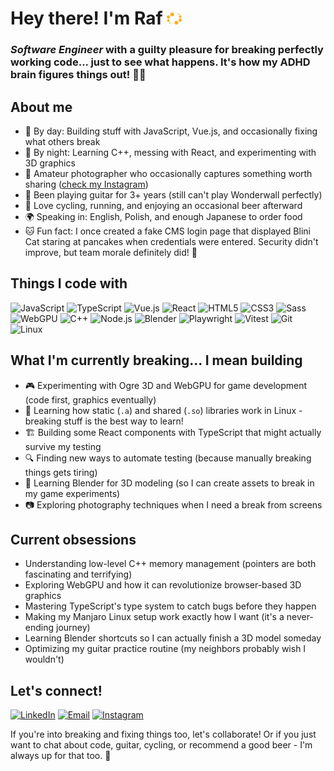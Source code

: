 # Hey there! I'm Raf <img src="./assets/spharce_256_icon.png" alt="Spharce" width="24" />


<h3><em>Software Engineer</em> with a guilty pleasure for breaking perfectly working code... just to see what happens. It's how my ADHD brain figures things out! 🧠💥</h2>

## About me

- 🔭 By day: Building stuff with JavaScript, Vue.js, and occasionally fixing what others break
- 🌱 By night: Learning C++, messing with React, and experimenting with 3D graphics
- 📸 Amateur photographer who occasionally captures something worth sharing ([check my Instagram](https://www.instagram.com/fearless_diamond/))
- 🎸 Been playing guitar for 3+ years (still can't play Wonderwall perfectly)
- 🚴 Love cycling, running, and enjoying an occasional beer afterward
- 🌍 Speaking in: English, Polish, and enough Japanese to order food
- 🐱 Fun fact: I once created a fake CMS login page that displayed Blini Cat staring at pancakes when credentials were entered. Security didn't improve, but team morale definitely did! 🥞

## Things I code with

![JavaScript](https://img.shields.io/badge/-JavaScript-F7DF1E?style=flat-square&logo=javascript&logoColor=black)
![TypeScript](https://img.shields.io/badge/-TypeScript-3178C6?style=flat-square&logo=typescript&logoColor=white)
![Vue.js](https://img.shields.io/badge/-Vue.js-4FC08D?style=flat-square&logo=vue.js&logoColor=white)
![React](https://img.shields.io/badge/-React-45b8d8?style=flat-square&logo=react&logoColor=white)
![HTML5](https://img.shields.io/badge/-HTML5-E34F26?style=flat-square&logo=html5&logoColor=white)
![CSS3](https://img.shields.io/badge/-CSS3-1572B6?style=flat-square&logo=css3&logoColor=white)
![Sass](https://img.shields.io/badge/-Sass-CC6699?style=flat-square&logo=sass&logoColor=white)
![WebGPU](https://img.shields.io/badge/-WebGPU-990000?style=flat-square&logo=webgl&logoColor=white)
![C++](https://img.shields.io/badge/-C++-00599C?style=flat-square&logo=c%2B%2B&logoColor=white)
![Node.js](https://img.shields.io/badge/-Node.js-339933?style=flat-square&logo=node.js&logoColor=white)
![Blender](https://img.shields.io/badge/-Blender-F5792A?style=flat-square&logo=blender&logoColor=white)
![Playwright](https://img.shields.io/badge/-Playwright-2EAD33?style=flat-square&logo=playwright&logoColor=white)
![Vitest](https://img.shields.io/badge/-Vitest-729B1B?style=flat-square&logo=vitest&logoColor=white)
![Git](https://img.shields.io/badge/-Git-F05032?style=flat-square&logo=git&logoColor=white)
![Linux](https://img.shields.io/badge/-Linux-FCC624?style=flat-square&logo=linux&logoColor=black)

## What I'm currently breaking... I mean building

- 🎮 Experimenting with Ogre 3D and WebGPU for game development (code first, graphics eventually)
- 🧩 Learning how static (`.a`) and shared (`.so`) libraries work in Linux - breaking stuff is the best way to learn!
- 🏗️ Building some React components with TypeScript that might actually survive my testing
- 🔍 Finding new ways to automate testing (because manually breaking things gets tiring)
- 🎨 Learning Blender for 3D modeling (so I can create assets to break in my game experiments)
- 📷 Exploring photography techniques when I need a break from screens

## Current obsessions

- Understanding low-level C++ memory management (pointers are both fascinating and terrifying)
- Exploring WebGPU and how it can revolutionize browser-based 3D graphics
- Mastering TypeScript's type system to catch bugs before they happen
- Making my Manjaro Linux setup work exactly how I want (it's a never-ending journey)
- Learning Blender shortcuts so I can actually finish a 3D model someday
- Optimizing my guitar practice routine (my neighbors probably wish I wouldn't)

## Let's connect!

[![LinkedIn](https://img.shields.io/badge/-LinkedIn-blue?style=flat-square&logo=Linkedin&logoColor=white&link=https://www.linkedin.com/in/rafsasinski)](https://www.linkedin.com/in/rafsasinski/)
[![Email](https://img.shields.io/badge/-Email-red?style=flat-square&logo=gmail&logoColor=white)](mailto:git@rafsasinski.com)
[![Instagram](https://img.shields.io/badge/-Instagram-purple?style=flat-square&logo=instagram&logoColor=white&link=https://www.instagram.com/fearless_diamond/)](https://www.instagram.com/fearless_diamond/)

If you're into breaking and fixing things too, let's collaborate! Or if you just want to chat about code, guitar, cycling, or recommend a good beer - I'm always up for that too. 🍻
